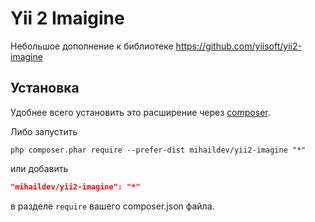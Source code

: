 Yii 2 Imaigine
===========================

Небольшое дополнение к библиотеке https://github.com/yiisoft/yii2-imagine

## Установка

Удобнее всего установить это расширение через [composer](http://getcomposer.org/download/).

Либо запустить

```
php composer.phar require --prefer-dist mihaildev/yii2-imagine "*"
```

или добавить

```json
"mihaildev/yii2-imagine": "*"
```

в разделе `require` вашего composer.json файла.